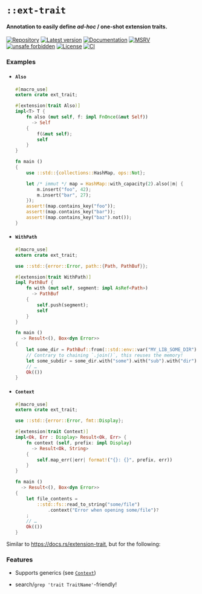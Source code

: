 # `::ext-trait`

#### Annotation to easily define _ad-hoc_ / one-shot extension traits.

[![Repository](https://img.shields.io/badge/repository-GitHub-brightgreen.svg)](
https://github.com/danielhenrymantilla/ext-trait.rs)
[![Latest version](https://img.shields.io/crates/v/ext-trait.svg)](
https://crates.io/crates/ext-trait)
[![Documentation](https://docs.rs/ext-trait/badge.svg)](
https://docs.rs/ext-trait)
[![MSRV](https://img.shields.io/badge/MSRV-1.42.0-white)](
https://gist.github.com/danielhenrymantilla/8e5b721b3929084562f8f65668920c33)
[![unsafe forbidden](https://img.shields.io/badge/unsafe-forbidden-success.svg)](
https://github.com/rust-secure-code/safety-dance/)
[![License](https://img.shields.io/crates/l/ext-trait.svg)](
https://github.com/danielhenrymantilla/ext-trait.rs/blob/master/LICENSE-ZLIB)
[![CI](https://github.com/danielhenrymantilla/ext-trait.rs/workflows/CI/badge.svg)](
https://github.com/danielhenrymantilla/ext-trait.rs/actions)

### Examples

  - #### `Also`

    ```rust ,no_run
    #[macro_use]
    extern crate ext_trait;

    #[extension(trait Also)]
    impl<T> T {
        fn also (mut self, f: impl FnOnce(&mut Self))
          -> Self
        {
            f(&mut self);
            self
        }
    }

    fn main ()
    {
        use ::std::{collections::HashMap, ops::Not};

        let /* immut */ map = HashMap::with_capacity(2).also(|m| {
            m.insert("foo", 42);
            m.insert("bar", 27);
        });
        assert!(map.contains_key("foo"));
        assert!(map.contains_key("bar"));
        assert!(map.contains_key("baz").not());
    }
    ```

  - #### `WithPath`

    ```rust ,no_run
    #[macro_use]
    extern crate ext_trait;

    use ::std::{error::Error, path::{Path, PathBuf}};

    #[extension(trait WithPath)]
    impl PathBuf {
        fn with (mut self, segment: impl AsRef<Path>)
          -> PathBuf
        {
            self.push(segment);
            self
        }
    }

    fn main ()
      -> Result<(), Box<dyn Error>>
    {
        let some_dir = PathBuf::from(::std::env::var("MY_LIB_SOME_DIR")?);
        // Contrary to chaining `.join()`, this reuses the memory!
        let some_subdir = some_dir.with("some").with("sub").with("dir");
        // …
        Ok(())
    }
    ```

  - #### `Context`

    ```rust ,no_run
    #[macro_use]
    extern crate ext_trait;

    use ::std::{error::Error, fmt::Display};

    #[extension(trait Context)]
    impl<Ok, Err : Display> Result<Ok, Err> {
        fn context (self, prefix: impl Display)
          -> Result<Ok, String>
        {
            self.map_err(|err| format!("{}: {}", prefix, err))
        }
    }

    fn main ()
      -> Result<(), Box<dyn Error>>
    {
        let file_contents =
            ::std::fs::read_to_string("some/file")
                .context("Error when opening some/file")?
        ;
        // …
        Ok(())
    }
    ```

Similar to <https://docs.rs/extension-trait>, but for the following:

### Features

  - Supports generics (see [`Context`](#context))

  - search/`grep 'trait TraitName'`-friendly!

